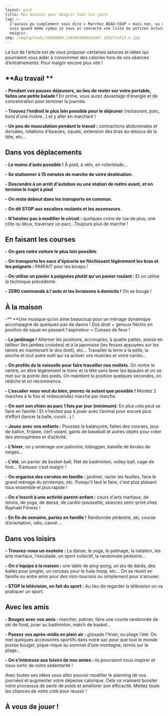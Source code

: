```yaml
---
layout: post
title: Mes Astuces pour maigrir tout les jours
tag: >-
  J’aurais pu simplement vous dire « Marchez BEAU-COUP » mais non, vu que je
  suis quand même sympa je vous ai concocté une liste de petites astuces pour
  maigrir. 
img: /img/uploads/19369089_1303603896424267_1852714712_o.jpg
---
```

Le but de l’article est de vous proposer certaines astuces et idées qui
pourraient vous aider à consommer des calories hors de vos séances
d’entraînements. Pour maigrir encore plus vite !

## **Au travail **

**- Pendant vos pauses déjeuners, au lieu de rester sur votre portable, faites
une petite balade !** En prime, vous aurez davantage d'énergie et de
concentration pour terminer la journée.

**- Trouvez l’endroit le plus loin possible pour le déjeuner** (restaurant, parc,
bord d'une rivière…) et y aller en marchant !

**- Un peu de musculation pendant le travail :** contractions abdominales et
dorsales, rotations d'épaules, squats, extension des bras au-dessus de la tête,
etc...

## **Dans vos déplacements**

**- Le moins d’auto possible !** À pied, à vélo, en rollerblade…

**- Se stationner à 15 minutes de marche de votre destination.**

**- Descendre à un arrêt d'autobus ou une station de métro avant, et on termine
le trajet à pied**

**- On reste debout dans les transports en commun.**

**- On dit STOP aux escaliers roulants et les ascenseurs**.

**- N’hésitez pas à modifier le circuit :** quelques coins de rue de plus, une côte
ou deux, traversez un parc…Toujours plus de marche !

## **En faisant les courses**

**- On gare notre voiture le plus loin possible**.

**- On transporte les sacs d'épicerie en fléchissant légèrement les bras et
les poignets :** PARFAIT pour les biceps !

**- On utilise un panier à poignées plutôt qu'un panier roulant :** Et on utilise la
technique précédente.

**- ZERO commande à l'auto et les livraisons à domicile !** On se bouge !

## **À la maison**

-** **Une musique qu’on aime beaucoup pour un ménage dynamique
accompagné de quelques pas de dance ! Dos droit \+ genoux fléchis en position de squat en passant l'aspirateur =
Cuisses de feux !

**- Le jardinage !** Alterner les positions, accroupies, à quatre pattes, assise en
tailleur (les jambes croisées) et à la japonaise (les fesses appuyées sur les
talons en maintenant le dos droit), etc… Travailler la terre à la pelle, la pioche
et tout autre outil qui va activer vos muscles et votre cardio…

**- On profite de la vaisselle pour faire travailler nos mollets**. On rentre le
ventre, on étire légèrement le tronc et la tête sans lever les épaules et on se
met sur la pointe des pieds. On maintient la position quelques secondes, on
relâche et on recommence.

**- L’escalier vous veut du bien, prenez-le autant que possible !** Montez 2
marches à la fois et redescendez marche par marche.

**- On sort son chien au parc 1 fois par jour (minimum)**: En plus cela peut se
faire en famille ! Et n’hésitez pas à jouer avec l’animal pour encore plus d’effort
\(lancer la balle, courir…) !

**- Jouez avec vos enfants :** Poussez la balançoire, faites des courses, jeux de
ballon, frisbee, cerf-volant, gants de baseball et autres objets pour créer des
atmosphères et d’activité.

**- L'hiver**, on y aménage une patinoire, toboggan, bataille de boules de neiges...

**- L'été**, un panier de basket-ball, filet de badminton, volley-ball, cage de foot…
S’amuser c’est maigrir !

**- On organise des corvées en famille :** jardiner, racler les feuilles, faire le
grand ménage du printemps, etc. Puisqu'il faut le faire, c'est plus plaisant tous
ensemble et plus rapide !

**- On s'inscrit à une activité parent-enfant :** cours d'arts martiaux, de tennis,
de yoga, de danse, de cardio-poussette, séances semi-privé chez Raphaël
Fitness !

**- En fin de semaine, partez en famille !** Randonnée pédestre, ski, course
d’orientation, vélo, canoë …

## **Dans vos loisirs**

**- Trouvez-vous un exutoire :** La danse, le yoga, le patinage, la natation, les
arts martiaux, l'escalade, un sport collectif, la randonnée pédestre…

**- On s'équipe à la maison :** une table de ping-pong, un jeu de dards, des
balles pour jongler, un cerceau pour le hula-hoop, etc… On se réunit en
famille ou entre amis pour des mini-tournois ou simplement pour s'amuser.

**- STOP la télévision, on fait du sport :** Au lieu de regarder la télévision on va
pratiquer un sport.

## **Avec les amis**

**- Bougez avec vos amis :** marcher, patiner, faire une courte randonnée de ski
de fond, jouer au badminton, match de basket…

**- Passez vos après-midis en plein air :** glissade l'hiver, ou plage l'été. On
met quelques accessoires sportifs dans notre sac pour que tout le monde
puisse bouger, pique-nique au sommet d’une montagne, tennis sur la plage…

**- On s'intéresse aux loisirs de nos amies :** ils pourraient nous inspirer et nous
sortir de notre sédentarité !

Avec toutes ses idées vous allez pouvoir modifier le planning de vos journées
et augmenter votre dépense calorique. Cela va vraiment booster votre
processus de perte de poids et améliorer son efficacité. Mettez toute les
chances de votre coté pour réussir !

## **À vous de jouer !**


